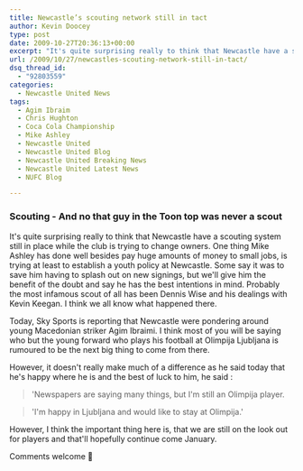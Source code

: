 ```yaml
---
title: Newcastle’s scouting network still in tact
author: Kevin Doocey
type: post
date: 2009-10-27T20:36:13+00:00
excerpt: "It's quite surprising really to think that Newcastle have a scouting system still in place.."
url: /2009/10/27/newcastles-scouting-network-still-in-tact/
dsq_thread_id:
  - "92803559"
categories:
  - Newcastle United News
tags:
  - Agim Ibraim
  - Chris Hughton
  - Coca Cola Championship
  - Mike Ashley
  - Newcastle United
  - Newcastle United Blog
  - Newcastle United Breaking News
  - Newcastle United Latest News
  - NUFC Blog

---
```

### Scouting - And no that guy in the Toon top was never a scout

It's quite surprising really to think that Newcastle have a scouting system still in place while the club is trying to change owners. One thing Mike Ashley has done well besides pay huge amounts of money to small jobs, is trying at least to establish a youth policy at Newcastle. Some say it was to save him having to splash out on new signings, but we'll give him the benefit of the doubt  and say he has the best intentions in mind. Probably the most infamous scout of all has been Dennis Wise and his dealings with Kevin Keegan. I think we all know what happened there.

Today, Sky Sports is reporting that Newcastle were pondering around young Macedonian striker Agim Ibraimi. I think most of you will be saying who but the young forward who plays his football at Olimpija Ljubljana is rumoured to be the next big thing to come from there.

However, it doesn't really make much of a difference as he said today that he's happy where he is and the best of luck to him, he said :

> 'Newspapers are saying many things, but I'm still an Olimpija player.

> 'I'm happy in Ljubljana and would like to stay at Olimpija.'

However, I think the important thing here is, that we are still on the look out for players and that'll hopefully continue come January.

Comments welcome 🙂
